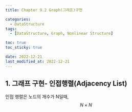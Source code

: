 ```yaml
---
title: Chapter 9.2 Graph(그래프)구현

categories: 
  - DataStructure
tags:
  - [DataStructure, Graph, Nonlinear Structure]

toc: true
toc_sticky: true

date: 2022-12-21
last_modified_at: 2022-12-21
---
```


## 1. 그래프 구현- 인접행렬(Adjacency List)
인접 행렬은 노드의 개수가 N일때, $$N \times N$$
